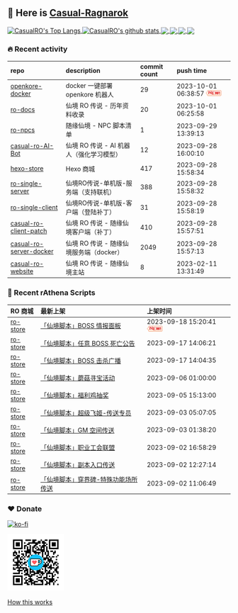 ## 👋  Here is [Casual-Ragnarok](https://ragnarok.buzz)

<!--BGN_SECTION:github-readme-stats-->
<a href="https://store.ragnarok.buzz" target="_blank">
  <img height="190" align="center" src="https://github-readme-stats.vercel.app/api/top-langs/?username=CasualRO&theme=great-gatsby" alt="CasualRO's Top Langs" />
</a>
<a href="https://store.ragnarok.buzz" target="_blank">
  <img height="190" align="center" src="https://github-readme-stats.vercel.app/api?username=CasualRO&count_private=true&show_icons=true&theme=nightowl" alt="CasualRO's github stats" />
</a>

<a href="https://store.ragnarok.buzz" target="_blank">
  <img height="114" align="center" src="https://github-readme-stats.vercel.app/api/pin/?username=Casual-Ragnarok&repo=ro-store&theme=nord" />
</a>

<a href="https://npc.ragnarok.buzz" target="_blank">
  <img height="114" align="center" src="https://github-readme-stats.vercel.app/api/pin/?username=Casual-Ragnarok&repo=ro-npcs&theme=nord" />
</a>

<a href="https://github.com/Casual-Ragnarok/ro-single-server" target="_blank">
  <img height="114" align="center" src="https://github-readme-stats.vercel.app/api/pin/?username=Casual-Ragnarok&repo=ro-single-server&theme=nord" />
</a>

<a href="https://docs.ragnarok.buzz" target="_blank">
  <img height="114" align="center" src="https://github-readme-stats.vercel.app/api/pin/?username=Casual-Ragnarok&repo=ro-docs&theme=nord" />
</a>

<!--END_SECTION:github-readme-stats-->



### 🔥  Recent activity
<!-- BGN_SECTION:activity -->
| repo | description | commit count | push time |
|:------|:------|:------|:------|
| [openkore-docker](https://github.com/Casual-Ragnarok/openkore-docker) | docker 一键部署 openkore 机器人 | 29 | 2023-10-01 06:38:57 ![news](https://github.com/CasualRO/CasualRO/blob/master/imgs/new.gif) |
| [ro-docs](https://github.com/Casual-Ragnarok/ro-docs) | 仙境 RO 传说 - 历年资料收录 | 20 | 2023-10-01 06:25:58  |
| [ro-npcs](https://github.com/Casual-Ragnarok/ro-npcs) | 随缘仙境 - NPC 脚本清单 | 1 | 2023-09-29 13:39:13  |
| [casual-ro-AI-Bot](https://github.com/Casual-Ragnarok/casual-ro-AI-Bot) | 仙境 RO 传说 - AI 机器人（强化学习模型） | 12 | 2023-09-28 16:00:10  |
| [hexo-store](https://github.com/Casual-Ragnarok/hexo-store) | Hexo 商城 | 417 | 2023-09-28 15:58:34  |
| [ro-single-server](https://github.com/Casual-Ragnarok/ro-single-server) | 仙境RO传说-单机版-服务端（支持联机） | 388 | 2023-09-28 15:58:32  |
| [ro-single-client](https://github.com/Casual-Ragnarok/ro-single-client) | 仙境RO传说-单机版-客户端（登陆补丁） | 31 | 2023-09-28 15:58:19  |
| [casual-ro-client-patch](https://github.com/Casual-Ragnarok/casual-ro-client-patch) | 仙境 RO 传说 - 随缘仙境客户端（补丁） | 410 | 2023-09-28 15:57:51  |
| [casual-ro-server-docker](https://github.com/Casual-Ragnarok/casual-ro-server-docker) | 仙境 RO 传说 - 随缘仙境服务端（docker） | 2049 | 2023-09-28 15:57:13  |
| [casual-ro-website](https://github.com/Casual-Ragnarok/casual-ro-website) | 仙境 RO 传说 - 随缘仙境主站 | 8 | 2023-02-11 13:31:49  |
<!-- END_SECTION:activity -->



### 📝  Recent rAthena Scripts
<!-- BGN_SECTION:article -->
| RO 商城 | 最新上架 | 上架时间 |
|:------|:------|:------|
| [ro-store](https://github.com/Casual-Ragnarok/ro-store) | [「仙境脚本」BOSS 情报面板](https://store.ragnarok.buzz/game/ro/npc/1031-bossinfo/readme/) | 2023-09-18 15:20:41 ![news](https://github.com/CasualRO/CasualRO/blob/master/imgs/new.gif) |
| [ro-store](https://github.com/Casual-Ragnarok/ro-store) | [「仙境脚本」任意 BOSS 死亡公告](https://store.ragnarok.buzz/game/ro/npc/1013-bossannounce/readme/) | 2023-09-17 14:06:21  |
| [ro-store](https://github.com/Casual-Ragnarok/ro-store) | [「仙境脚本」BOSS 击杀广播](https://store.ragnarok.buzz/game/ro/npc/1011-bossbroadcast/readme/) | 2023-09-17 14:04:35  |
| [ro-store](https://github.com/Casual-Ragnarok/ro-store) | [「仙境脚本」蘑菇寻宝活动](https://store.ragnarok.buzz/game/ro/npc/1008-mushroom/readme/) | 2023-09-06 01:00:00  |
| [ro-store](https://github.com/Casual-Ragnarok/ro-store) | [「仙境脚本」福利鸡抽奖](https://store.ragnarok.buzz/game/ro/npc/1009-cluckers/readme/) | 2023-09-05 15:13:00  |
| [ro-store](https://github.com/Casual-Ragnarok/ro-store) | [「仙境脚本」超级飞姬-传送专员](https://store.ragnarok.buzz/game/ro/npc/1046-warpagent/readme/) | 2023-09-03 05:07:05  |
| [ro-store](https://github.com/Casual-Ragnarok/ro-store) | [「仙境脚本」GM 空间传送](https://store.ragnarok.buzz/game/ro/npc/1006-warpgmroom/readme/) | 2023-09-03 01:38:20  |
| [ro-store](https://github.com/Casual-Ragnarok/ro-store) | [「仙境脚本」职业工会联盟](https://store.ragnarok.buzz/game/ro/npc/1043-warpjob/readme/) | 2023-09-02 16:58:29  |
| [ro-store](https://github.com/Casual-Ragnarok/ro-store) | [「仙境脚本」副本入口传送](https://store.ragnarok.buzz/game/ro/npc/1042-warpinst/readme/) | 2023-09-02 12:27:14  |
| [ro-store](https://github.com/Casual-Ragnarok/ro-store) | [「仙境脚本」穿界碑-特殊功能场所传送](https://store.ragnarok.buzz/game/ro/npc/1045-warpspplace/readme/) | 2023-09-02 11:06:49  |
<!-- END_SECTION:article -->


### ❤️ Donate

[![ko-fi](https://ko-fi.com/img/githubbutton_sm.svg)](https://ko-fi.com/C0C7N2Z9C)

[![QR-Code](./imgs/qrcode.png)](https://casual-ragnarok.github.io/payment/)


<a align="right" href="https://github.com/CasualRO/CasualRO/blob/master/How_this_works.md">How this works</a>

<!-- -------------------------------------- -->
<!-- more emoji : http://emojihomepage.com/ -->
<!-- -------------------------------------- -->
